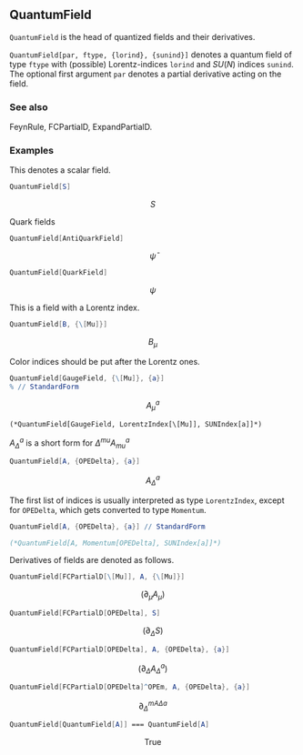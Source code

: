 ##  QuantumField 

`QuantumField` is the head of quantized fields and their derivatives.

`QuantumField[par, ftype, {lorind}, {sunind}]` denotes a quantum field of type `ftype` with (possible) Lorentz-indices `lorind` and $SU(N)$ indices `sunind`. The optional first argument `par` denotes a partial derivative acting on the field.

###  See also 

FeynRule, FCPartialD, ExpandPartialD.

###  Examples 

This denotes a scalar field.

```mathematica
QuantumField[S]
```

$$S$$

Quark fields

```mathematica
QuantumField[AntiQuarkField]
```

$$\bar{\psi }$$

```mathematica
QuantumField[QuarkField]
```

$$\psi$$

This is a field with a Lorentz index.

```mathematica
QuantumField[B, {\[Mu]}]
```

$$B_{\mu }$$

Color indices should be put after the Lorentz ones.

```mathematica
QuantumField[GaugeField, {\[Mu]}, {a}]
% // StandardForm
```

$$A_{\mu }^a$$

```
(*QuantumField[GaugeField, LorentzIndex[\[Mu]], SUNIndex[a]]*)
```

$A_{\Delta}^a$ is a short form for $\Delta ^{mu } A_{mu }^a$ 

```mathematica
QuantumField[A, {OPEDelta}, {a}]
```

$$A_{\Delta }^a$$

The first list of indices is usually interpreted as type `LorentzIndex`, except for `OPEDelta`, which gets converted to type `Momentum`. 

```mathematica
QuantumField[A, {OPEDelta}, {a}] // StandardForm

(*QuantumField[A, Momentum[OPEDelta], SUNIndex[a]]*)
```

Derivatives of fields are denoted as follows.

```mathematica
QuantumField[FCPartialD[\[Mu]], A, {\[Mu]}]
```

$$\left.(\partial _{\mu }A_{\mu }\right)$$

```mathematica
QuantumField[FCPartialD[OPEDelta], S]
```

$$\left.(\partial _{\Delta }S\right)$$

```mathematica
QuantumField[FCPartialD[OPEDelta], A, {OPEDelta}, {a}]
```

$$\left.(\partial _{\Delta }A_{\Delta }^a\right)$$

```mathematica
QuantumField[FCPartialD[OPEDelta]^OPEm, A, {OPEDelta}, {a}]
```

$$\partial _{\Delta }^m{}^{A\Delta a}$$

```mathematica
QuantumField[QuantumField[A]] === QuantumField[A]
```

$$\text{True}$$